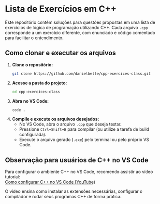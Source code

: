 # Lista de Exercícios em C++

Este repositório contém soluções para questões propostas em uma lista de
exercícios de lógica de programação utilizando C++. Cada arquivo `.cpp`
corresponde a um exercício diferente, com enunciado e código comentado para
facilitar o entendimento.

## Como clonar e executar os arquivos

1. **Clone o repositório:**
   ```bash
   git clone https://github.com/danielbelle/cpp-exercices-class.git
   ```
2. **Acesse a pasta do projeto:**
   ```bash
   cd cpp-exercices-class
   ```
3. **Abra no VS Code:**
   ```bash
   code .
   ```
4. **Compile e execute os arquivos desejados:**
   - No VS Code, abra o arquivo `.cpp` que deseja testar.
   - Pressione `Ctrl+Shift+B` para compilar (ou utilize a tarefa de build
     configurada).
   - Execute o arquivo gerado (`.exe`) pelo terminal ou pelo próprio VS Code.

## Observação para usuários de C++ no VS Code

Para configurar o ambiente C++ no VS Code, recomendo assistir ao vídeo
tutorial:  
[Como configurar C++ no VS Code (YouTube)](https://www.youtube.com/watch?v=DMWD7wfhgNY)

O vídeo ensina como instalar as extensões necessárias, configurar o compilador e
rodar seus programas C++ de forma prática.
